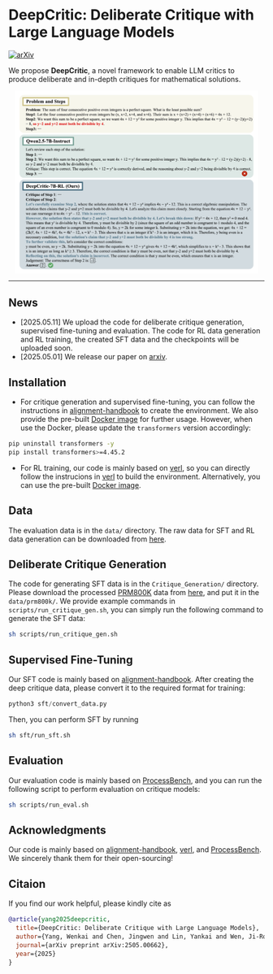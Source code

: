 # DeepCritic: Deliberate Critique with Large Language Models
[![arXiv](https://img.shields.io/badge/arXiv-2505.00662-red.svg)](https://arxiv.org/abs/2505.00662)

 We propose **DeepCritic**, a novel framework to enable LLM critics to produce deliberate and in-depth critiques for mathematical solutions. 

<div style="display: flex; justify-content: center; flex-wrap: wrap;">
    <img src="./imgs/comparison.png" style="width: 95%" />
</div>

---------

## News
- [2025.05.11] We upload the code for deliberate critique generation, supervised fine-tuning and evaluation. The code for RL data generation and RL training, the created SFT data and the checkpoints will be uploaded soon.
- [2025.05.01] We release our paper on [arxiv](https://arxiv.org/pdf/2505.00662).


## Installation
- For critique generation and supervised fine-tuning, you can follow the instructions in [alignment-handbook](https://github.com/huggingface/alignment-handbook) to create the environment. We also provide the pre-built [Docker image](https://hub.docker.com/layers/wenkyang/self-align/v24.05/images/sha256-21fb05198c783f3ece7485609b3064ffcce46bc23b152f3f6892dce41fee122f) for further usage. However, when use the Docker, please update the ``transformers`` version accordingly:
```bash
pip uninstall transformers -y
pip install transformers>=4.45.2
```

- For RL training, our code is mainly based on [verl](https://github.com/volcengine/verl), so you can directly follow the instrucions in [verl](https://github.com/volcengine/verl) to build the environment. Alternatively, you can use the pre-built [Docker image](https://hub.docker.com/layers/verlai/verl/vemlp-th2.4.0-cu124-vllm0.6.3-ray2.10-te1.7-v0.0.3/images/sha256-3c79824d78e1f039dd459f8020c82cf28d8b178134f6250b21c273cfd4dfea1d).


## Data
The evaluation data is in the ``data/`` directory. The raw data for SFT and RL data generation can be downloaded from [here](https://drive.google.com/file/d/1eeg-2X9-PSRTMJvBQv7sAmpzxZ8KXLxg/view?usp=sharing).

## Deliberate Critique Generation
The code for generating SFT data is in the ``Critique_Generation/`` directory. Please download the processed [PRM800K](https://github.com/openai/prm800k) data from [here](https://drive.google.com/file/d/1eeg-2X9-PSRTMJvBQv7sAmpzxZ8KXLxg/view?usp=sharing), and put it in the ``data/prm800k/``. We provide example commands in ``scripts/run_critique_gen.sh``, you can simply run the following command to generate the SFT data:
```bash
sh scripts/run_critique_gen.sh
```

## Supervised Fine-Tuning
Our SFT code is mainly based on [alignment-handbook](https://github.com/huggingface/alignment-handbook). After creating the deep critique data, please convert it to the required format for training:
```python
python3 sft/convert_data.py
```

Then, you can perform SFT by running
```bash
sh sft/run_sft.sh
```

## Evaluation
Our evaluation code is mainly based on [ProcessBench](https://github.com/QwenLM/ProcessBench), and you can run the following script to perform evaluation on critique models:
```bash
sh scripts/run_eval.sh
```

## Acknowledgments
Our code is mainly based on [alignment-handbook](https://github.com/huggingface/alignment-handbook), [verl](https://github.com/volcengine/verl), and [ProcessBench](https://github.com/QwenLM/ProcessBench). We sincerely thank them for their open-sourcing!

## Citaion
If you find our work helpful, please kindly cite as
```bibtex
@article{yang2025deepcritic,
  title={DeepCritic: Deliberate Critique with Large Language Models},
  author={Yang, Wenkai and Chen, Jingwen and Lin, Yankai and Wen, Ji-Rong},
  journal={arXiv preprint arXiv:2505.00662},
  year={2025}
}
```